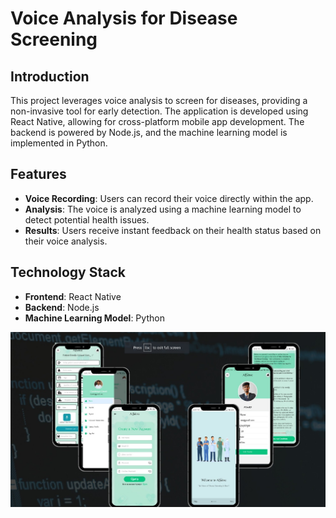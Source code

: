 # Voice Analysis for Disease Screening

## Introduction
This project leverages voice analysis to screen for diseases, providing a non-invasive tool for early detection. The application is developed using React Native, allowing for cross-platform mobile app development. The backend is powered by Node.js, and the machine learning model is implemented in Python.

## Features
- **Voice Recording**: Users can record their voice directly within the app.
- **Analysis**: The voice is analyzed using a machine learning model to detect potential health issues.
- **Results**: Users receive instant feedback on their health status based on their voice analysis.

## Technology Stack
- **Frontend**: React Native
- **Backend**: Node.js
- **Machine Learning Model**: Python



![imagr](Hey.jpg)


